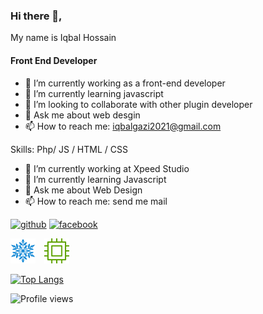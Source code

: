 ### Hi there 👋,
My name is Iqbal Hossain
#### Front End Developer

- 🔭 I’m currently working as a front-end developer
- 🌱 I’m currently learning javascript
- 👯 I’m looking to collaborate with other plugin developer
- 💬 Ask me about web desgin
- 📫 How to reach me:  iqbalgazi2021@gmail.com

Skills: Php/ JS / HTML / CSS

- 🔭 I’m currently working at Xpeed Studio 
- 🌱 I’m currently learning Javascript 
- 💬 Ask me about Web Design 
- 📫 How to reach me: send me mail 


[<img src='https://cdn.jsdelivr.net/npm/simple-icons@3.0.1/icons/github.svg' alt='github' height='40'>](https://github.com/iqbal-web)  [<img src='https://cdn.jsdelivr.net/npm/simple-icons@3.0.1/icons/facebook.svg' alt='facebook' height='40'>](https://www.facebook.com/iqbal.gazi.752)  

<a href='https://archiveprogram.github.com/'><img src='https://raw.githubusercontent.com/acervenky/animated-github-badges/master/assets/acbadge.gif' width='40' height='40'></a> <a href='https://docs.github.com/en/developers'><img src='https://raw.githubusercontent.com/acervenky/animated-github-badges/master/assets/devbadge.gif' width='40' height='40'></a> 

[![Top Langs](https://github-readme-stats.vercel.app/api/top-langs/?username=iqbal-web)](https://github.com/anuraghazra/github-readme-stats)

![Profile views](https://gpvc.arturio.dev/iqbal-web)  
